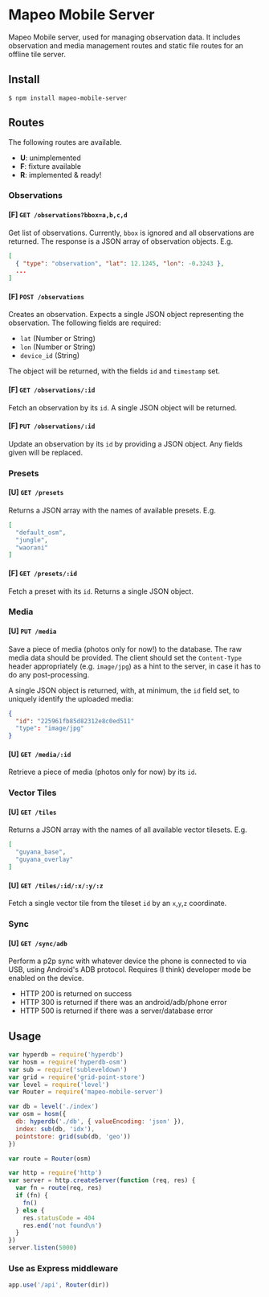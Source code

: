 # Mapeo Mobile Server

Mapeo Mobile server, used for managing observation data. It includes observation
and media management routes and static file routes for an offline tile server.

## Install

```
$ npm install mapeo-mobile-server
```

## Routes

The following routes are available.

- **U**: unimplemented
- **F**: fixture available
- **R**: implemented & ready!

### Observations

#### [F] `GET /observations?bbox=a,b,c,d`

Get list of observations. Currently, `bbox` is ignored and all observations are
returned. The response is a JSON array of observation objects. E.g.

```json
[
  { "type": "observation", "lat": 12.1245, "lon": -0.3243 },
  ...
]
```

#### [F] `POST /observations`

Creates an observation. Expects a single JSON object representing the
observation. The following fields are required:

- `lat` (Number or String)
- `lon` (Number or String)
- `device_id` (String)

The object will be returned, with the fields `id` and `timestamp` set.

#### [F] `GET /observations/:id`

Fetch an observation by its `id`. A single JSON object will be returned.

#### [F] `PUT /observations/:id`

Update an observation by its `id` by providing a JSON object. Any fields given
will be replaced.

### Presets

#### [U] `GET /presets`

Returns a JSON array with the names of available presets. E.g.

```json
[
  "default_osm",
  "jungle",
  "waorani"
]
```

#### [F] `GET /presets/:id`

Fetch a preset with its `id`. Returns a single JSON object.

### Media

#### [U] `PUT /media`

Save a piece of media (photos only for now!) to the database. The raw media data
should be provided. The client should set the `Content-Type` header
appropriately (e.g. `image/jpg`) as a hint to the server, in case it has to do
any post-processing.

A single JSON object is returned, with, at minimum, the `id` field set, to
uniquely identify the uploaded media:

```json
{
  "id": "225961fb85d82312e8c0ed511"
  "type": "image/jpg"
}
```

#### [U] `GET /media/:id`

Retrieve a piece of media (photos only for now) by its `id`.

### Vector Tiles

#### [U] `GET /tiles`

Returns a JSON array with the names of all available vector tilesets. E.g.

```json
[
  "guyana_base",
  "guyana_overlay"
]
```

#### [U] `GET /tiles/:id/:x/:y/:z`

Fetch a single vector tile from the tileset `id` by an `x`,`y`,`z` coordinate.

### Sync

#### [U] `GET /sync/adb`

Perform a p2p sync with whatever device the phone is connected to via USB, using
Android's ADB protocol. Requires (I think) developer mode be enabled on the
device.

- HTTP 200 is returned on success
- HTTP 300 is returned if there was an android/adb/phone error
- HTTP 500 is returned if there was a server/database error

## Usage

```js
var hyperdb = require('hyperdb')
var hosm = require('hyperdb-osm')
var sub = require('subleveldown')
var grid = require('grid-point-store')
var level = require('level')
var Router = require('mapeo-mobile-server')

var db = level('./index')
var osm = hosm({
  db: hyperdb('./db', { valueEncoding: 'json' }),
  index: sub(db, 'idx'),
  pointstore: grid(sub(db, 'geo'))
})

var route = Router(osm)

var http = require('http')
var server = http.createServer(function (req, res) {
  var fn = route(req, res)
  if (fn) {
    fn()
  } else {
    res.statusCode = 404
    res.end('not found\n')
  }
})
server.listen(5000)
```

### Use as Express middleware

```js
app.use('/api', Router(dir))
```
